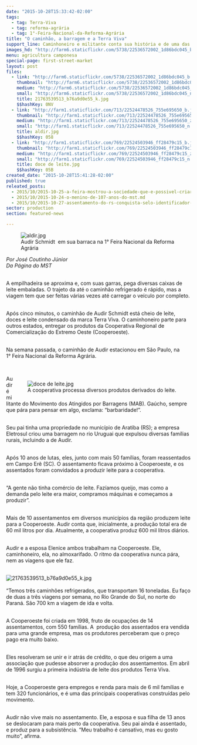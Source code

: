 ```yaml
---
date: "2015-10-28T15:33:42-02:00"
tags:
  - tag: Terra-Viva
  - tag: reforma-agrária
  - tag: 1°-Feira-Nacional-da-Reforma-Agrária
title: "O caminhão, a barragem e a Terra Viva"
support_line: Caminhoneiro e militante conta sua história e de uma das maiores cooperativas do MST.
images_hd: "http://farm6.staticflickr.com/5738/22536572002_1d86bdc045_b.jpg"
menu: agricultura camponesa
special-page: first-street-market
layout: post
files:
  - link: "http://farm6.staticflickr.com/5738/22536572002_1d86bdc045_b.jpg"
    thumbnail: "http://farm6.staticflickr.com/5738/22536572002_1d86bdc045_t.jpg"
    medium: "http://farm6.staticflickr.com/5738/22536572002_1d86bdc045_z.jpg"
    small: "http://farm6.staticflickr.com/5738/22536572002_1d86bdc045_n.jpg"
    title: 21763539513_b76a9d0e55_k.jpg
    $$hashKey: 0NV
  - link: "http://farm1.staticflickr.com/713/22524478526_755e695650_b.jpg"
    thumbnail: "http://farm1.staticflickr.com/713/22524478526_755e695650_t.jpg"
    medium: "http://farm1.staticflickr.com/713/22524478526_755e695650_z.jpg"
    small: "http://farm1.staticflickr.com/713/22524478526_755e695650_n.jpg"
    title: aldir.jpg
    $$hashKey: 058
  - link: "http://farm1.staticflickr.com/769/22524503946_ff28479c15_b.jpg"
    thumbnail: "http://farm1.staticflickr.com/769/22524503946_ff28479c15_t.jpg"
    medium: "http://farm1.staticflickr.com/769/22524503946_ff28479c15_z.jpg"
    small: "http://farm1.staticflickr.com/769/22524503946_ff28479c15_n.jpg"
    title: doce de leite.jpg
    $$hashKey: 05B
created_date: "2015-10-28T15:41:28-02:00"
published: true
releated_posts:
  - 2015/10/2015-10-25-a-feira-mostrou-a-sociedade-que-e-possivel-criarmos-um-novo-jeito-de-se-produzir-no-pais-afirma-dirigente-do-mst.md
  - 2015/10/2015-10-24-o-menino-de-107-anos-do-mst.md
  - 2015/10/2015-10-27-assentamento-do-rs-conquista-selo-identificador-da-producao-organica.md
sector: production
section: featured-news

---
```

<figure class="image"><img alt="aldir.jpg" src="http://farm1.staticflickr.com/713/22524478526_755e695650_b.jpg" />
<figcaption>Audir Schmidt &nbsp;em sua barraca na&nbsp;1&deg;&nbsp;Feira Nacional da Reforma Agr&aacute;ria</figcaption>
</figure>

<p><em>Por Jos&eacute; Coutinho J&uacute;nior<br />
Da P&aacute;gina do MST</em></p>

<p><br />
A empilhadeira se aproxima e, com suas garras, pega diversas caixas de leite embaladas. O trajeto da at&eacute; o caminh&atilde;o refrigerado &eacute; r&aacute;pido, mas a viagem tem que ser feitas v&aacute;rias vezes at&eacute; carregar o ve&iacute;culo por completo.</p>

<p><br />
Ap&oacute;s cinco minutos, o caminh&atilde;o de Audir Schmidt est&aacute; cheio de leite, doces e leite condensado da marca Terra Viva. O caminhoneiro parte para outros estados, entregar os produtos da Cooperativa Regional de Comercializa&ccedil;&atilde;o do Extremo Oeste (Cooperoeste).&nbsp;</p>

<p><br />
Na semana passada, o caminh&atilde;o de Audir estacionou em S&atilde;o Paulo, na 1&deg;&nbsp;Feira Nacional da Reforma Agr&aacute;ria.</p>

<p>&nbsp;</p>

<figure class="image" style="float:right"><img alt="doce de leite.jpg" src="http://farm1.staticflickr.com/769/22524503946_ff28479c15_b.jpg" />
<figcaption>A cooperativa processa diversos produtos derivados do leite.</figcaption>
</figure>

<p>Audir &eacute; militante do Movimento dos Atingidos por Barragens (MAB). Ga&uacute;cho, sempre que p&aacute;ra para pensar em algo, exclama: &ldquo;barbaridade!&rdquo;.</p>

<p><br />
Seu pai tinha uma propriedade no munic&iacute;pio de Aratiba (RS); a empresa Eletrosul criou uma barragem no rio Uruguai que expulsou diversas fam&iacute;lias rurais, incluindo a de Audir.</p>

<p><br />
Ap&oacute;s 10 anos de lutas, eles, junto com mais 50 fam&iacute;lias, foram reassentados em Campo Er&ecirc; (SC). O assentamento ficava pr&oacute;ximo &agrave; Cooperoeste, e os assentados foram convidados a produzir leite para a cooperativa.</p>

<p><br />
&ldquo;A gente n&atilde;o tinha com&eacute;rcio de leite. Faz&iacute;amos queijo, mas como a demanda pelo leite era maior, compramos m&aacute;quinas e come&ccedil;amos a produzir&rdquo;.</p>

<p><br />
Mais de 10 assentamentos em diversos munic&iacute;pios da regi&atilde;o produzem leite para a Cooperoeste. Audir conta que, inicialmente, a produ&ccedil;&atilde;o total era de 60 mil litros por dia. Atualmente, a cooperativa produz 600 mil litros di&aacute;rios.</p>

<p><br />
Audir e a esposa Elenice ambos trabalham na Cooperoeste. Ele, caminhoneiro, ela, no almoxarifado. O ritmo da cooperativa nunca p&aacute;ra, nem as viagens que ele faz.<br />
&nbsp;</p>

<p><img alt="21763539513_b76a9d0e55_k.jpg" src="http://farm6.staticflickr.com/5738/22536572002_1d86bdc045_b.jpg" /><br />
<br />
&ldquo;Temos tr&ecirc;s caminh&otilde;es refrigerados, que transportam 16 toneladas. Eu fa&ccedil;o de duas a tr&ecirc;s viagens por semana, no Rio Grande do Sul, no norte do Paran&aacute;. S&atilde;o 700 km a viagem de ida e volta.</p>

<p><br />
A Cooperoeste foi criada em 1998, fruto de ocupa&ccedil;&otilde;es de 14 assentamentos, com 550 fam&iacute;lias. A &nbsp;produ&ccedil;&atilde;o dos assentados era vendida para uma grande empresa, mas os produtores perceberam que o pre&ccedil;o pago era muito baixo.</p>

<p><br />
Eles resolveram se unir e ir atr&aacute;s de cr&eacute;dito, o que deu origem a uma associa&ccedil;&atilde;o que pudesse absorver a produ&ccedil;&atilde;o dos assentamentos. Em abril de 1996 surgiu a primeira ind&uacute;stria de leite dos produtos Terra Viva.</p>

<p><br />
Hoje, a Cooperoeste gera empregos e renda para mais de 6 mil fam&iacute;lias e tem 320 funcion&aacute;rios, e &eacute; uma das principais cooperativas constru&iacute;das pelo movimento.</p>

<p><br />
Audir n&atilde;o vive mais no assentamento. Ele, a esposa e sua filha de 13 anos se deslocaram para mais perto da cooperativa. Seu pai ainda &eacute; assentado, e produz para a subsist&ecirc;ncia. &ldquo;Meu trabalho &eacute; cansativo, mas eu gosto muito&rdquo;, afirma.</p>

<p>&nbsp;</p>
